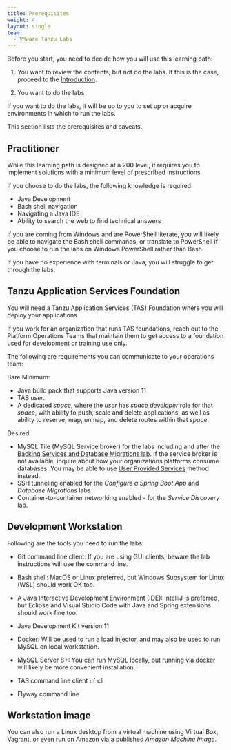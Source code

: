 ```yaml
---
title: Prerequisites
weight: 4
layout: single
team:
  - VMware Tanzu Labs
---
```


Before you start,
you need to decide how you will use this learning path:

1.  You want to review the contents,
    but not do the labs.
    If this is the case,
    proceed to the
    [Introduction](../intro/).

1.  You want to do the labs

If you want to do the labs,
it will be up to you to set up or acquire environments in which to
run the labs.

This section lists the prerequisites and caveats.

## Practitioner

While this learning path is designed at a 200 level,
it requires you to implement solutions with a minimum level of
prescribed instructions.

If you choose to do the labs,
the following knowledge is required:

- Java Development
- Bash shell navigation
- Navigating a Java IDE
- Ability to search the web to find technical answers

If you are coming from Windows and are PowerShell literate,
you will likely be able to navigate the Bash shell commands,
or translate to PowerShell if you choose to run the labs on Windows
PowerShell rather than Bash.

If you have no experience with terminals or Java,
you will struggle to get through the labs.

## Tanzu Application Services Foundation

You will need a Tanzu Application Services (TAS)
Foundation where you will deploy your applications.

If you work for an organization that runs TAS foundations,
reach out to the Platform Operations Teams that maintain them to get
access to a foundation used for development or training use only.

The following are requirements you can communicate to your operations
team:

Bare Minimum:

-   Java build pack that supports Java version 11
-   TAS *user*.
-   A dedicated *space*,
    where the *user* has *space developer* role for that *space*,
    with ability to push, scale and delete applications,
    as well as ability to reserve, map, unmap, and delete routes within
    that *space*.

Desired:

-   MySQL Tile (MySQL Service broker) for the labs including and after
    the [Backing Services and Database Migrations lab](../database-migrations/).
    If the service broker is not available,
    inquire about how your organizations platforms consume databases.
    You may be able to use
    [User Provided Services](https://docs.cloudfoundry.org/devguide/services/user-provided.html)
    method instead.
-   SSH tunneling enabled for the *Configure a Spring Boot App* and
    *Database Migrations* labs
-   Container-to-container networking enabled - for the
    *Service Discovery* lab.

## Development Workstation

Following are the tools you need to run the labs:

-   Git command line client:
    If you are using GUI clients,
    beware the lab instructions will use the command line.

-   Bash shell:
    MacOS or Linux preferred,
    but Windows Subsystem for Linux (WSL) should work OK too.

-   A Java Interactive Development Environment (IDE):
    IntelliJ is preferred, but Eclipse and Visual Studio Code with
    Java and Spring extensions should work fine too.

-   Java Development Kit version 11

-   Docker:
    Will be used to run a load injector,
    and may also be used to run MySQL on local workstation.

-   MySQL Server 8+:
    You can run MySQL locally,
    but running via docker will likely be more convenient installation.

-   TAS command line client `cf` cli

-   Flyway command line

## Workstation image

You can also run a Linux desktop from a virtual machine using
Virtual Box,
Vagrant,
or even run on Amazon via a published *Amazon Machine Image*.